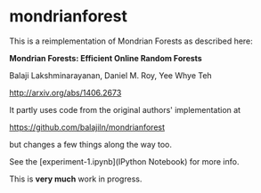 mondrianforest
==============

This is a reimplementation of Mondrian Forests as described here:

**Mondrian Forests: Efficient Online Random Forests**

Balaji Lakshminarayanan, Daniel M. Roy, Yee Whye Teh

http://arxiv.org/abs/1406.2673

It partly uses code from the original authors' implementation at

https://github.com/balajiln/mondrianforest

but changes a few things along the way too.

See the [experiment-1.ipynb](IPython Notebook) for more info.

This is **very much** work in progress.
